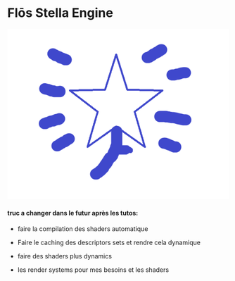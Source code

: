 # Flōs Stella Engine
![Project Logo](images_readMe/logo_Flos_Stella_1.png)

#### truc a changer dans le futur après les tutos:

- faire la compilation des shaders automatique

- Faire le caching des descriptors sets et rendre cela dynamique 

- faire des shaders plus dynamics

- les render systems pour mes besoins et les shaders